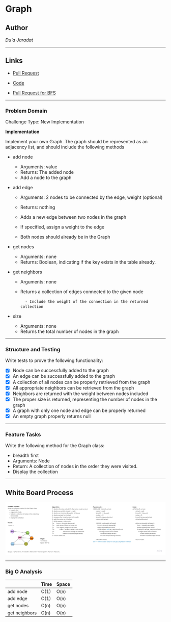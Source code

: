 # Graph

## Author
*Du'a Jaradat*

---

## Links
- [Pull Request](https://github.com/duajaradat/data-structures-and-algorithms/pull/49)

- [Code](https://github.com/duajaradat/data-structures-and-algorithms/blob/graph/python/data_structure/graph/graph.py)

- [Pull Request for BFS ](https://github.com/duajaradat/data-structures-and-algorithms/pull/50)
---

### Problem Domain

Challenge Type: New Implementation

**Implementation**

Implement your own Graph. The graph should be represented as an adjacency list, and should include the following methods

- add node

     - Arguments: value
     - Returns: The added node
     - Add a node to the graph

- add edge
     - Arguments: 2 nodes to be connected by the edge, weight (optional)

     - Returns: nothing
     - Adds a new edge between two nodes in the graph
     - If specified, assign a weight to the edge
     - Both nodes should already be in the Graph

- get nodes
     - Arguments: none
     - Returns: Boolean, indicating if the key exists in the table already.

- get neighbors
     - Arguments: none
     - Returns a collection of edges connected to the given node

             - Include the weight of the connection in the returned collection

- size
     - Arguments: none
     - Returns the total number of nodes in the graph

---
### Structure and Testing

Write tests to prove the following functionality:

- [x] Node can be successfully added to the graph
- [x] An edge can be successfully added to the graph
- [x] A collection of all nodes can be properly retrieved from the graph
- [x] All appropriate neighbors can be retrieved from the graph
- [x] Neighbors are returned with the weight between nodes included
- [x] The proper size is returned, representing the number of nodes in the graph
- [x] A graph with only one node and edge can be properly returned
- [x] An empty graph properly returns null

---

###  Feature Tasks

Write the following method for the Graph class:

 - breadth first
 - Arguments: Node
 - Return: A collection of nodes in the order they were visited.
 - Display the collection

---
## White Board Process

![BFS Graph](bfs-graph.jpg)

---
### Big O Analysis


|| Time | Space |
|:-----------| :----------- | :----------- |
|add node| O(1) | O(n) |
|add edge| O(1) | O(n) |
|get nodes| O(n) | O(n) |
|get neighbors| O(n) | O(n) |

